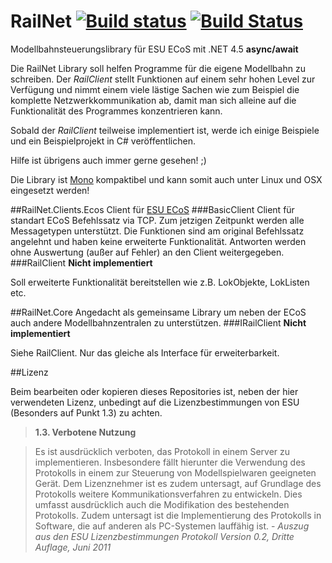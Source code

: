 RailNet [![Build status](https://ci.appveyor.com/api/projects/status/rny0qetlrrqbmvfo)](https://ci.appveyor.com/project/schjan/railnet) [![Build Status](https://travis-ci.org/schjan/RailNet.svg?branch=master)](https://travis-ci.org/schjan/RailNet)
=======

Modellbahnsteuerungslibrary für ESU ECoS mit .NET 4.5 __async/await__

Die RailNet Library soll helfen Programme für die eigene Modellbahn zu schreiben. Der _RailClient_ stellt Funktionen auf einem sehr hohen Level zur Verfügung und nimmt einem viele lästige Sachen wie zum Beispiel die komplette Netzwerkkommunikation ab, damit man sich alleine auf die Funktionalität des Programmes konzentrieren kann.

Sobald der _RailClient_ teilweise implementiert ist, werde ich einige Beispiele und ein Beispielprojekt in C# veröffentlichen.

Hilfe ist übrigens auch immer gerne gesehen! ;)

Die Library ist [Mono](http://www.mono-project.com/Main_Page) kompaktibel und kann somit auch unter Linux und OSX eingesetzt werden!

##RailNet.Clients.Ecos
Client für [ESU ECoS](http://www.esu.eu/produkte/digitale-steuerung/ecos-50200-zentrale/was-ecos-kann/)
###BasicClient
Client für standart ECoS Befehlssatz via TCP. Zum jetzigen Zeitpunkt werden alle Messagetypen unterstützt. Die Funktionen sind am original Befehlssatz angelehnt und haben keine erweiterte Funktionalität. Antworten werden ohne Auswertung (außer auf Fehler) an den Client weitergegeben.
###RailClient
__Nicht implementiert__

Soll erweiterte Funktionalität bereitstellen wie z.B. LokObjekte, LokListen etc.

##RailNet.Core
Angedacht als gemeinsame Library um neben der ECoS auch andere Modellbahnzentralen zu unterstützen.
###IRailClient
__Nicht implementiert__

Siehe RailClient. Nur das gleiche als Interface für erweiterbarkeit.

##Lizenz

Beim bearbeiten oder kopieren dieses Repositories ist, neben der hier verwendeten Lizenz, unbedingt auf die Lizenzbestimmungen von ESU (Besonders auf Punkt 1.3) zu achten.
>__1.3. Verbotene Nutzung__


>Es ist ausdrücklich verboten, das Protokoll in einem Server zu implementieren. Insbesondere fällt
hierunter die Verwendung des Protokolls in einem zur Steuerung von Modellspielwaren geeigneten
Gerät.
Dem Lizenznehmer ist es zudem untersagt, auf Grundlage des Protokolls weitere Kommunikationsverfahren
zu entwickeln. Dies umfasst ausdrücklich auch die Modifikation des bestehenden Protokolls.
Zudem untersagt ist die Implementierung des Protokolls in Software, die auf anderen als PC-Systemen
lauffähig ist. - _Auszug aus den ESU Lizenzbestimmungen Protokoll Version 0.2, Dritte Auflage, Juni 2011_
